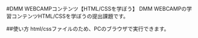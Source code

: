 #DMM WEBCAMPコンテンツ【HTML/CSSを学ぼう】
DMM WEBCAMPの学習コンテンツHTML/CSSを学ぼうの提出課題です。

##使い方
html/cssファイルのため、PCのブラウザで実行できます。
